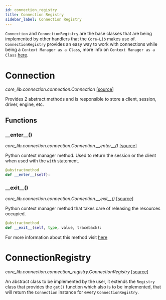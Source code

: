 ```yaml
---
id: connection_registry
title: Connection Registry
sidebar_label: Connection Registry
---
```


`Connection` and `ConnectionRegistry` are the base classes that are being implemented by other handlers that the `Core-Lib` makes use of.  
`ConnectionRegistry` provides an easy way to work with connections while being a `Context Manager as a Class`, more info on `Context Manager as a Class` [here](https://book.pythontips.com/en/latest/context_managers.html#implementing-a-context-manager-as-a-class).

# Connection

*core_lib.connection.connection.Connection* [[source]](https://github.com/shay-te/core-lib/blob/master/core_lib/connection/connection.py#L5)

Provides 2 abstract methods and is responsible to store a client, session, driver, engine, etc.

## Functions

### \_\_enter\_\_()

*core_lib.connection.connection.Connection.\_\_enter\_\_()* [[source]](https://github.com/shay-te/core-lib/blob/master/core_lib/connection/connection.py#L7)

Python context manager method. Used to return the session or the client when used with the `with` statement.

```python
@abstractmethod
def __enter__(self):
```

### \_\_exit\_\_()

*core_lib.connection.connection.Connection.\_\_exit\_\_()* [[source]](https://github.com/shay-te/core-lib/blob/master/core_lib/connection/connection.py#L7)

Python context manager method that takes care of releasing the resources occupied. 

```python
@abstractmethod
def __exit__(self, type, value, traceback):
```
For more information about this method visit [here](https://docs.python.org/3/reference/datamodel.html#object.__exit__)

# ConnectionRegistry

*core_lib.connection.connection_registry.ConnectionRegistry* [[source]](https://github.com/shay-te/core-lib/blob/master/core_lib/connection/connection_registry.py#L6)

An abstract class to be implemented by the user, it extends the `Registry` class that provides the `get()` function which also is to be implemented, that will return the `Connection` instance for every `ConnectionRegistry`.